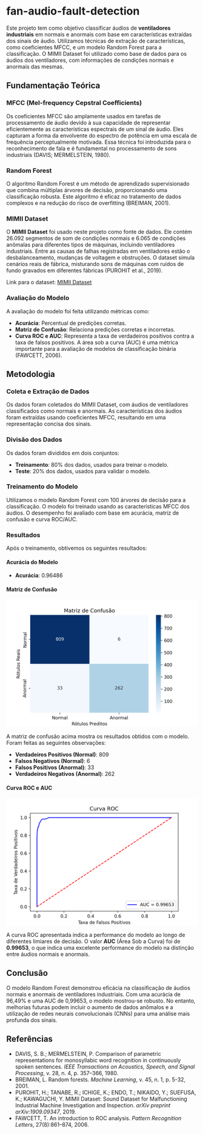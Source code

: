 # fan-audio-fault-detection

Este projeto tem como objetivo classificar áudios de **ventiladores industriais** em normais e anormais com base em características extraídas dos sinais de áudio. Utilizamos técnicas de extração de características, como coeficientes MFCC, e um modelo Random Forest para a classificação. O MIMII Dataset foi utilizado como base de dados para os áudios dos ventiladores, com informações de condições normais e anormais das mesmas.

## Fundamentação Teórica

### MFCC (Mel-frequency Cepstral Coefficients)

Os coeficientes MFCC são amplamente usados em tarefas de processamento de áudio devido à sua capacidade de representar eficientemente as características espectrais de um sinal de áudio. Eles capturam a forma da envolvente do espectro de potência em uma escala de frequência perceptualmente motivada. Essa técnica foi introduzida para o reconhecimento de fala e é fundamental no processamento de sons industriais (DAVIS; MERMELSTEIN, 1980).

### Random Forest

O algoritmo Random Forest é um método de aprendizado supervisionado que combina múltiplas árvores de decisão, proporcionando uma classificação robusta. Este algoritmo é eficaz no tratamento de dados complexos e na redução do risco de overfitting (BREIMAN, 2001).

### MIMII Dataset

O **MIMII Dataset** foi usado neste projeto como fonte de dados. Ele contém 26.092 segmentos de som de condições normais e 6.065 de condições anômalas para diferentes tipos de máquinas, incluindo ventiladores industriais. Entre as causas de falhas registradas em ventiladores estão o desbalanceamento, mudanças de voltagem e obstruções. O dataset simula cenários reais de fábrica, misturando sons de máquinas com ruídos de fundo gravados em diferentes fábricas (PUROHIT et al., 2019).

Link para o dataset: [MIMII Dataset](https://zenodo.org/record/3384388)

### Avaliação do Modelo

A avaliação do modelo foi feita utilizando métricas como:
- **Acurácia**: Percentual de predições corretas.
- **Matriz de Confusão**: Relaciona predições corretas e incorretas.
- **Curva ROC e AUC**: Representa a taxa de verdadeiros positivos contra a taxa de falsos positivos. A área sob a curva (AUC) é uma métrica importante para a avaliação de modelos de classificação binária (FAWCETT, 2006).

## Metodologia

### Coleta e Extração de Dados

Os dados foram coletados do MIMII Dataset, com áudios de ventiladores classificados como normais e anormais. As características dos áudios foram extraídas usando coeficientes MFCC, resultando em uma representação concisa dos sinais.

### Divisão dos Dados

Os dados foram divididos em dois conjuntos:
- **Treinamento**: 80% dos dados, usados para treinar o modelo.
- **Teste**: 20% dos dados, usados para validar o modelo.

### Treinamento do Modelo

Utilizamos o modelo Random Forest com 100 árvores de decisão para a classificação. O modelo foi treinado usando as características MFCC dos áudios. O desempenho foi avaliado com base em acurácia, matriz de confusão e curva ROC/AUC.

### Resultados

Após o treinamento, obtivemos os seguintes resultados:

#### Acurácia do Modelo

- **Acurácia**: 0.96486

#### Matriz de Confusão

![Matriz de Confusão](confusion_matrix.png)

A matriz de confusão acima mostra os resultados obtidos com o modelo. Foram feitas as seguintes observações:
- **Verdadeiros Positivos (Normal)**: 809
- **Falsos Negativos (Normal)**: 6
- **Falsos Positivos (Anormal)**: 33
- **Verdadeiros Negativos (Anormal)**: 262

#### Curva ROC e AUC

![Curva ROC](roc_curve.png)

A curva ROC apresentada indica a performance do modelo ao longo de diferentes limiares de decisão. O valor **AUC** (Área Sob a Curva) foi de **0.99653**, o que indica uma excelente performance do modelo na distinção entre áudios normais e anormais.

## Conclusão

O modelo Random Forest demonstrou eficácia na classificação de áudios normais e anormais de ventiladores industriais. Com uma acurácia de 96,49% e uma AUC de 0,99653, o modelo mostrou-se robusto. No entanto, melhorias futuras podem incluir o aumento de dados anômalos e a utilização de redes neurais convolucionais (CNNs) para uma análise mais profunda dos sinais.

## Referências

- DAVIS, S. B.; MERMELSTEIN, P. Comparison of parametric representations for monosyllabic word recognition in continuously spoken sentences. *IEEE Transactions on Acoustics, Speech, and Signal Processing*, v. 28, n. 4, p. 357–366, 1980.
- BREIMAN, L. Random forests. *Machine Learning*, v. 45, n. 1, p. 5-32, 2001.
- PUROHIT, H.; TANABE, R.; ICHIGE, K.; ENDO, T.; NIKAIDO, Y.; SUEFUSA, K.; KAWAGUCHI, Y. MIMII Dataset: Sound Dataset for Malfunctioning Industrial Machine Investigation and Inspection. *arXiv preprint arXiv:1909.09347*, 2019.
- FAWCETT, T. An introduction to ROC analysis. *Pattern Recognition Letters*, 27(8):861–874, 2006.
